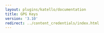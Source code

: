 ```yaml
---
layout: plugins/katello/documentation
title: GPG Keys
version: '3.10'
redirect: ../content_credentials/index.html
---
```

